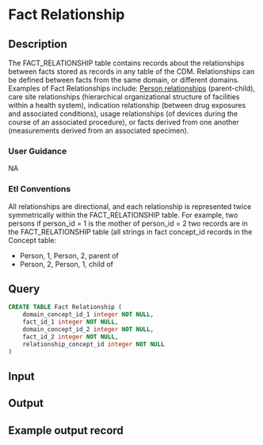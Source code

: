<!---->

# Fact Relationship

## Description
The FACT_RELATIONSHIP table contains records about the relationships between facts stored as records in any table of the CDM. Relationships can be defined between facts from the same domain, or different domains. Examples of Fact Relationships include: [Person relationships](https://athena.ohdsi.org/search-terms/terms?domain=Relationship&standardConcept=Standard&page=2&pageSize=15&query=) (parent-child), care site relationships (hierarchical organizational structure of facilities within a health system), indication relationship (between drug exposures and associated conditions), usage relationships (of devices during the course of an associated procedure), or facts derived from one another (measurements derived from an associated specimen).

### User Guidance
NA

### Etl Conventions
All relationships are directional, and each relationship is represented twice symmetrically within the FACT_RELATIONSHIP table. For example, two persons if person_id = 1 is the mother of person_id = 2 two records are in the FACT_RELATIONSHIP table (all strings in fact concept_id records in the Concept table:
- Person, 1, Person, 2, parent of
- Person, 2, Person, 1, child of

## Query
```sql
CREATE TABLE Fact Relationship (
	domain_concept_id_1 integer NOT NULL,
	fact_id_1 integer NOT NULL,
	domain_concept_id_2 integer NOT NULL,
	fact_id_2 integer NOT NULL,
	relationship_concept_id integer NOT NULL
)
```

## Input


## Output


## Example output record



